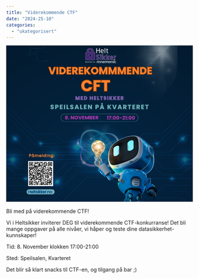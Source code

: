 ```yaml
---
title: "Viderekommende CTF"
date: "2024-25-10"
categories: 
  - "ukategorisert"
---
```


![Viderkommen_CTF](/public/Viderkommen_CTF.png)

Bli med på viderekommende CTF! <br />

Vi i Heltsikker inviterer DEG til viderekommende CTF-konkurranse! Det bli mange oppgaver på alle nivåer, vi håper og teste dine datasikkerhet-kunnskaper! <br />

Tid: 8. November klokken 17:00-21:00

Sted: Speilsalen, Kvarteret <br />

Det blir så klart snacks til CTF-en, og tilgang på bar ;)
